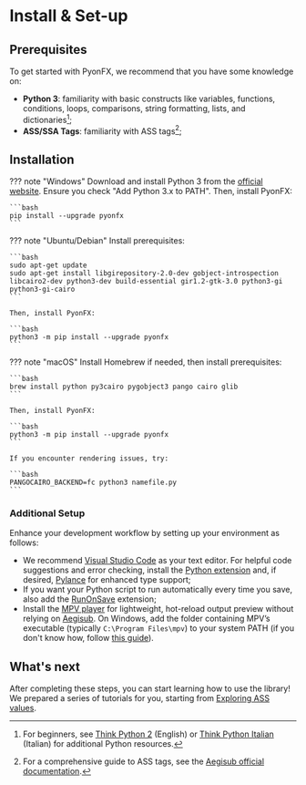 # Install & Set-up

## Prerequisites

To get started with PyonFX, we recommend that you have some knowledge on:

- **Python 3**: familiarity with basic constructs like variables, functions, conditions, loops, comparisons, string formatting, lists, and dictionaries[^py];
- **ASS/SSA Tags**: familiarity with ASS tags[^ass];

## Installation

??? note "Windows"
    Download and install Python 3 from the [official website](https://www.python.org/downloads/). Ensure you check "Add Python 3.x to PATH". Then, install PyonFX:

    ```bash
    pip install --upgrade pyonfx
    ```

??? note "Ubuntu/Debian"
    Install prerequisites:

    ```bash
    sudo apt-get update
    sudo apt-get install libgirepository-2.0-dev gobject-introspection libcairo2-dev python3-dev build-essential gir1.2-gtk-3.0 python3-gi python3-gi-cairo
    ```

    Then, install PyonFX:

    ```bash
    python3 -m pip install --upgrade pyonfx
    ```

??? note "macOS"
    Install Homebrew if needed, then install prerequisites:

    ```bash
    brew install python py3cairo pygobject3 pango cairo glib
    ```

    Then, install PyonFX:

    ```bash
    python3 -m pip install --upgrade pyonfx
    ```

    If you encounter rendering issues, try:

    ```bash
    PANGOCAIRO_BACKEND=fc python3 namefile.py
    ```


### Additional Setup

Enhance your development workflow by setting up your environment as follows:

- We recommend [Visual Studio Code](https://code.visualstudio.com/) as your text editor. For helpful code suggestions and error checking, install the [Python extension](https://marketplace.visualstudio.com/items?itemName=ms-python.python) and, if desired, [Pylance](https://marketplace.visualstudio.com/items?itemName=ms-python.vscode-pylance) for enhanced type support;
- If you want your Python script to run automatically every time you save, also add the [RunOnSave](https://marketplace.visualstudio.com/items?itemName=emeraldwalk.RunOnSave) extension;
- Install the [MPV player](https://mpv.io/) for lightweight, hot-reload output preview without relying on [Aegisub](https://aegisub.org/). On Windows, add the folder containing MPV’s executable (typically `C:\Program Files\mpv`) to your system PATH (if you don't know how, follow [this guide](https://www.architectryan.com/2018/03/17/add-to-the-path-on-windows-10/)).

## What's next

After completing these steps, you can start learning how to use the library! We prepared a series of tutorials for you, starting from [Exploring ASS values](first_steps/01_explore_ass_values.md).

[^py]: For beginners, see [Think Python 2](http://greenteapress.com/thinkpython2/thinkpython2.pdf) (English) or [Think Python Italian](https://github.com/AllenDowney/ThinkPythonItalian/blob/master/thinkpython_italian.pdf) (Italian) for additional Python resources.

[^ass]: For a comprehensive guide to ASS tags, see the [Aegisub official documentation](https://aegisub.org/docs/latest/ass_tags/).